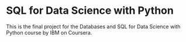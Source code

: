 # SQL for Data Science with Python
This is the final project for the Databases and SQL for Data Science with Python course by IBM on Coursera.
